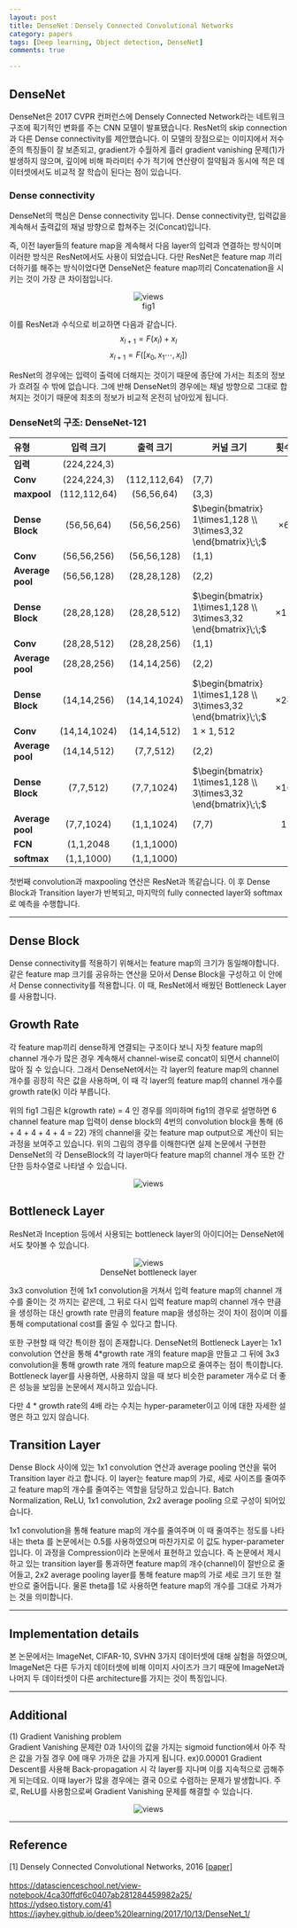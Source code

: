 ```yaml
---
layout: post
title: DenseNet：Densely Connected Convolutional Networks
category: papers
tags: [Deep learning, Object detection, DenseNet]
comments: true

---
```


## DenseNet
DenseNet은 2017 CVPR 컨퍼런스에 Densely Connected Network라는 네트워크 구조에 획기적인 변화를 주는 CNN 모델이 발표됐습니다. ResNet의 skip connection과 다른 Dense connectivity를 제안했습니다. 이 모델의 장점으로는 이미지에서 저수준의 특징들이 잘 보존되고, gradient가 수월하게 흘러 gradient vanishing 문제(1)가 발생하지 않으며, 깊이에 비해 파라미터 수가 적기에 연산량이 절약됨과 동시에 적은 데이터셋에서도 비교적 잘 학습이 된다는 점이 있습니다.

### Dense connectivity
DenseNet의 핵심은 Dense connectivity 입니다. Dense connectivity란, 입력값을 계속해서 출력값의 채널 방향으로 합쳐주는 것(Concat)입니다. 

즉, 이전 layer들의 feature map을 계속해서 다음 layer의 입력과 연결하는 방식이며 이러한 방식은 ResNet에서도 사용이 되었습니다. 다만 ResNet은 feature map 끼리 더하기를 해주는 방식이었다면 DenseNet은 feature map끼리 Concatenation을 시키는 것이 가장 큰 차이점입니다.

<center>
<figure>
<img src="/assets/post_img/papers/2020-03-10-DenseNet/fig2.png" alt="views">
<figcaption>fig1</figcaption>
</figure>
</center>

이를 ResNet과 수식으로 비교하면 다음과 같습니다.
$$x_{l+1} = F(x_l) + x_l$$
$$x_{l+1} = F([x_0, x_1 \cdots, x_{l}])$$ 

ResNet의 경우에는 입력이 출력에 더해지는 것이기 때문에 종단에 가서는 최초의 정보가 흐려질 수 밖에 없습니다. 그에 반해 DenseNet의 경우에는 채널 방향으로 그대로 합쳐지는 것이기 때문에 최초의 정보가 비교적 온전히 남아있게 됩니다. 


### DenseNet의 구조: DenseNet-121

|  유형  |입력 크기 | 출력 크기 | 커널 크기 | 횟수 |
|:--|:------:|:-------:|------------|:-------:|
|**입력**|(224,224,3)| |||
|**Conv**|(224,224,3)|(112,112,64)|(7,7)||
|**maxpool**|(112,112,64)|(56,56,64)|(3,3)||
|**Dense Block**|(56,56,64)|(56,56,256)|$\begin{bmatrix} 1\times1,128 \\ 3\times3,32 \end{bmatrix}\;\;$ |$\times 6$|
|**Conv**|(56,56,256)|(56,56,128)|(1,1)||
|**Average pool**|(56,56,128)|(28,28,128)|(2,2)||
|**Dense Block**|(28,28,128)|(28,28,512)|$\begin{bmatrix} 1\times1,128 \\ 3\times3,32 \end{bmatrix}\;\;$ |$\times 12$|
|**Conv**|(28,28,512)|(28,28,256)|(1,1)||
|**Average pool**|(28,28,256)|(14,14,256)|(2,2)||
|**Dense Block**|(14,14,256)|(14,14,1024)|$\begin{bmatrix} 1\times1,128 \\ 3\times3,32 \end{bmatrix}\;\;$ |$\times 24$|
|**Conv**|(14,14,1024)|(14,14,512)|$1\times1,512$||
|**Average pool**|(14,14,512)|(7,7,512)|(2,2)||
|**Dense Block**|(7,7,512)|(7,7,1024)|$\begin{bmatrix} 1\times1,128 \\ 3\times3,32 \end{bmatrix}\;\;$ |$\times 16$|
|**Average pool**|(7,7,1024)|(1,1,1024)|(7,7)|1|
|**FCN**|(1,1,2048|(1,1,1000)|||
|**softmax**|(1,1,1000)|(1,1,1000)|||

첫번째 convolution과 maxpooling 연산은 ResNet과 똑같습니다. 이 후 Dense Block과 Transition layer가 반복되고, 마지막의 fully connected layer와 softmax로 예측을 수행합니다.

---
## Dense Block
Dense connectivity를 적용하기 위해서는 feature map의 크기가 동일해야합니다. 같은 feature map 크기를 공유하는 연산을 모아서 Dense Block을 구성하고 이 안에서 Dense connectivity를 적용합니다. 이 때, ResNet에서 배웠던 Bottleneck Layer를 사용합니다. 


## Growth Rate
각 feature map끼리 dense하게 연결되는 구조이다 보니 자칫 feature map의 channel 개수가 많은 경우 계속해서 channel-wise로 concat이 되면서 channel이 많아 질 수 있습니다. 그래서 DenseNet에서는 각 layer의 feature map의 channel 개수를 굉장히 작은 값을 사용하며, 이 때 각 layer의 feature map의 channel 개수를 growth rate(k) 이라 부릅니다.

위의 fig1 그림은 k(growth rate) = 4 인 경우를 의미하며 fig1의 경우로 설명하면 6 channel feature map 입력이 dense block의 4번의 convolution block을 통해 (6 + 4 + 4 + 4 + 4 = 22) 개의 channel을 갖는 feature map output으로 계산이 되는 과정을 보여주고 있습니다. 위의 그림의 경우를 이해한다면 실제 논문에서 구현한 DenseNet의 각 DenseBlock의 각 layer마다 feature map의 channel 개수 또한 간단한 등차수열로 나타낼 수 있습니다.

<center>
<figure>
<img src="/assets/post_img/papers/2020-03-10-DenseNet/fig3.png" alt="views">
<figcaption></figcaption>
</figure>
</center>


## Bottleneck Layer
ResNet과 Inception 등에서 사용되는 bottleneck layer의 아이디어는 DenseNet에서도 찾아볼 수 있습니다. 

<center>
<figure>
<img src="/assets/post_img/papers/2020-03-10-DenseNet/fig4.png" alt="views">
<figcaption>DenseNet bottleneck layer</figcaption>
</figure>
</center> 

3x3 convolution 전에 1x1 convolution을 거쳐서 입력 feature map의 channel 개수를 줄이는 것 까지는 같은데, 그 뒤로 다시 입력 feature map의 channel 개수 만큼을 생성하는 대신 growth rate 만큼의 feature map을 생성하는 것이 차이 점이며 이를 통해 computational cost를 줄일 수 있다고 합니다.

또한 구현할 때 약간 특이한 점이 존재합니다. DenseNet의 Bottleneck Layer는 1x1 convolution 연산을 통해 4*growth rate 개의 feature map을 만들고 그 뒤에 3x3 convolution을 통해 growth rate 개의 feature map으로 줄여주는 점이 특이합니다. Bottleneck layer를 사용하면, 사용하지 않을 때 보다 비슷한 parameter 개수로 더 좋은 성능을 보임을 논문에서 제시하고 있습니다.

다만 4 * growth rate의 4배 라는 수치는 hyper-parameter이고 이에 대한 자세한 설명은 하고 있지 않습니다.

## Transition Layer
Dense Block 사이에 있는 1x1 convolution 연산과 average pooling 연산을 묶어 Transition layer 라고 합니다. 이 layer는 feature map의 가로, 세로 사이즈를 줄여주고 feature map의 개수를 줄여주는 역할을 담당하고 있습니다. Batch Normalization, ReLU, 1x1 convolution, 2x2 average pooling 으로 구성이 되어있습니다.

1x1 convolution을 통해 feature map의 개수를 줄여주며 이 때 줄여주는 정도를 나타내는 theta 를 논문에서는 0.5를 사용하였으며 마찬가지로 이 값도 hyper-parameter입니다. 이 과정을 Compression이라 논문에서 표현하고 있습니다. 즉 논문에서 제시하고 있는 transition layer를 통과하면 feature map의 개수(channel)이 절반으로 줄어들고, 2x2 average pooling layer를 통해 feature map의 가로 세로 크기 또한 절반으로 줄어듭니다. 물론 theta를 1로 사용하면 feature map의 개수를 그대로 가져가는 것을 의미합니다.

---
## Implementation details
본 논문에서는 ImageNet, CIFAR-10, SVHN 3가지 데이터셋에 대해 실험을 하였으며, ImageNet은 다른 두가지 데이터셋에 비해 이미지 사이즈가 크기 때문에 ImageNet과 나머지 두 데이터셋이 다른 architecture를 가지는 것이 특징입니다.


---
## Additional
(1) Gradient Vanishing problem <br> 
Gradient Vanishing 문제란 0과 1사이의 값을 가지는 sigmoid function에서 아주 작은
값을 가질 경우 0에 매우 가까운 값을 가지게 됩니다. ex)0.00001
Gradient Descent를 사용해 Back-propagation 시 각 layer를 지나며 이를 지속적으로 곱해주게 되는데요. 이때 layer가 많을 경우에는 결국 0으로 수렴하는 문제가 발생합니다. 주로, ReLU를 사용함으로써 Gradient Vanishing 문제를 해결할 수 있습니다. <br>

<center>
<figure>
<img src="/assets/post_img/papers/2020-03-10-DenseNet/fig1.png" alt="views">
<figcaption></figcaption>
</figure>
</center> 

---
## Reference
[1] Densely Connected Convolutional Networks, 2016 [[paper]](https://arxiv.org/abs/1608.06993) <br/>
<br/>
https://datascienceschool.net/view-notebook/4ca30ffdf6c0407ab281284459982a25/ <br/>
https://ydseo.tistory.com/41 <br/>
https://jayhey.github.io/deep%20learning/2017/10/13/DenseNet_1/
